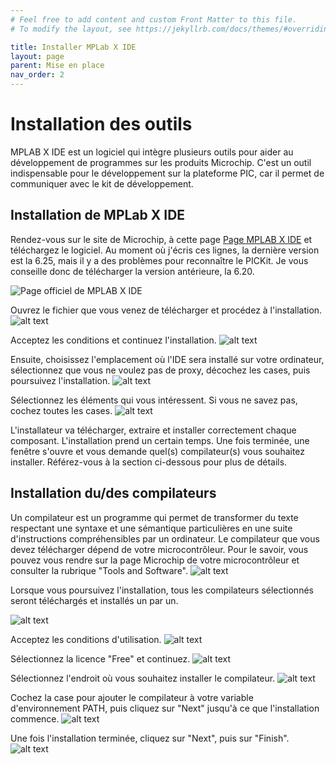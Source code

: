```yaml
---
# Feel free to add content and custom Front Matter to this file.
# To modify the layout, see https://jekyllrb.com/docs/themes/#overriding-theme-defaults

title: Installer MPLab X IDE
layout: page
parent: Mise en place
nav_order: 2
---
```


# Installation des outils
MPLAB X IDE est un logiciel qui intègre plusieurs outils pour aider au développement de programmes sur les produits Microchip. C'est un outil indispensable pour le développement sur la plateforme PIC, car il permet de communiquer avec le kit de développement.

## Installation de MPLab X IDE
Rendez-vous sur le site de Microchip, à cette page [Page MPLAB X IDE](https://www.microchip.com/en-us/tools-resources/develop/mplab-x-ide) et téléchargez le logiciel. Au moment où j'écris ces lignes, la dernière version est la 6.25, mais il y a des problèmes pour reconnaître le PICKit. Je vous conseille donc de télécharger la version antérieure, la 6.20.

![Page officiel de MPLAB X IDE](mplab_dl.png)

Ouvrez le fichier que vous venez de télécharger et procédez à l'installation.
![alt text](mplab_step-1.png)

Acceptez les conditions et continuez l'installation.
![alt text](mplab_step-2.png)

Ensuite, choisissez l'emplacement où l'IDE sera installé sur votre ordinateur, sélectionnez que vous ne voulez pas de proxy, décochez les cases, puis poursuivez l'installation.
![alt text](mplab_step-3.png)

Sélectionnez les éléments qui vous intéressent. Si vous ne savez pas, cochez toutes les cases.
![alt text](mplab_step-4.png)

L'installateur va télécharger, extraire et installer correctement chaque composant. L'installation prend un certain temps. Une fois terminée, une fenêtre s'ouvre et vous demande quel(s) compilateur(s) vous souhaitez installer. Référez-vous à la section ci-dessous pour plus de détails.

## Installation du/des compilateurs

Un compilateur est un programme qui permet de transformer du texte respectant une syntaxe et une sémantique particulières en une suite d'instructions compréhensibles par un ordinateur. Le compilateur que vous devez télécharger dépend de votre microcontrôleur. Pour le savoir, vous pouvez vous rendre sur la page Microchip de votre microcontrôleur et consulter la rubrique "Tools and Software".
![alt text](mplab_find_compiler.png)

Lorsque vous poursuivez l'installation, tous les compilateurs sélectionnés seront téléchargés et installés un par un.

![alt text](mplab_compil_step-1.png)

Acceptez les conditions d'utilisation.
![alt text](mplab_compil_step-2.png)

Sélectionnez la licence "Free" et continuez.
![alt text](mplab_compil_step-3.png)

Sélectionnez l'endroit où vous souhaitez installer le compilateur.
![alt text](mplab_compil_step-4.png)

Cochez la case pour ajouter le compilateur à votre variable d'environnement PATH, puis cliquez sur "Next" jusqu'à ce que l'installation commence.
![alt text](mplab_compil_step-5.png)

Une fois l'installation terminée, cliquez sur "Next", puis sur "Finish".
![alt text](mplab_compil_step-6.png)